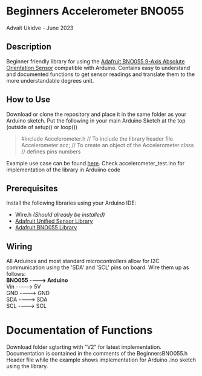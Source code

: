 # Beginners Accelerometer BNO055
Advait Ukidve - June 2023

## Description
Beginner friendly library for using the [Adafruit BNO055 9-Axis Absolute Orientation Sensor](https://learn.adafruit.com/adafruit-bno055-absolute-orientation-sensor/overview) compatible with Arduino. Contains easy to understand and documented functions to get sensor readings and translate them to the more understandable degrees unit.

## How to Use
Download or clone the repository and place it in the same folder as your Arduino sketch. Put the following in your main Arduino Sketch at the top (outside of setup() or loop())
> #include Accelerometer.h     // To include the library header file        
> Accelerometer acc;           // To create an object of the Accelerometer class // defines pins numbers

Example use case can be found [here](https://github.com/AdvaitU/endgame/tree/main/Arduino_Code). Check accelerometer_test.ino for implementation of the library in Arduiino code

## Prerequisites
Install the following libraries using your Arduino IDE:
- Wire.h *(Should already be installed)*
- [Adafruit Unified Sensor Library](https://www.arduino.cc/reference/en/libraries/adafruit-unified-sensor/)
- [Adafruit BNO055 Library](https://www.arduino.cc/reference/en/libraries/adafruit-bno055/)

## Wiring
All Arduinos and most standard microcontrollers allow for I2C communication using the 'SDA' and 'SCL' pins on board. Wire them up as follows:     
**BNO055 ---->  Arduino**     
Vin    ---->  5V     
GND    ---->  GND     
SDA    ---->  SDA     
SCL    ---->  SCL     

# Documentation of Functions
Download folder sgtarting with "V2" for latest implementation. Documentation is contained in the comments of the BeginnersBNO055.h Header file while the example shows implementation for Arduino .ino sketch using the library.

